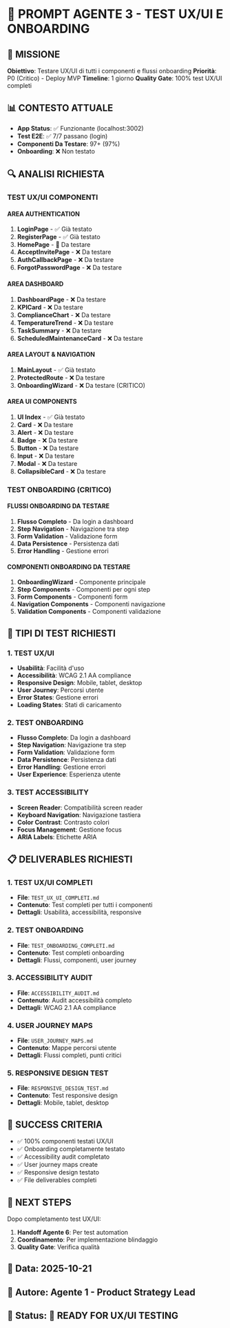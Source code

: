 # 🎨 PROMPT AGENTE 3 - TEST UX/UI E ONBOARDING

## 🎯 MISSIONE
**Obiettivo**: Testare UX/UI di tutti i componenti e flussi onboarding
**Priorità**: P0 (Critico) - Deploy MVP
**Timeline**: 1 giorno
**Quality Gate**: 100% test UX/UI completi

## 📊 CONTESTO ATTUALE
- **App Status**: ✅ Funzionante (localhost:3002)
- **Test E2E**: ✅ 7/7 passano (login)
- **Componenti Da Testare**: 97+ (97%)
- **Onboarding**: ❌ Non testato

## 🔍 ANALISI RICHIESTA

### **TEST UX/UI COMPONENTI**

#### **AREA AUTHENTICATION**
1. **LoginPage** - ✅ Già testato
2. **RegisterPage** - ✅ Già testato
3. **HomePage** - 🔄 Da testare
4. **AcceptInvitePage** - ❌ Da testare
5. **AuthCallbackPage** - ❌ Da testare
6. **ForgotPasswordPage** - ❌ Da testare

#### **AREA DASHBOARD**
1. **DashboardPage** - ❌ Da testare
2. **KPICard** - ❌ Da testare
3. **ComplianceChart** - ❌ Da testare
4. **TemperatureTrend** - ❌ Da testare
5. **TaskSummary** - ❌ Da testare
6. **ScheduledMaintenanceCard** - ❌ Da testare

#### **AREA LAYOUT & NAVIGATION**
1. **MainLayout** - ✅ Già testato
2. **ProtectedRoute** - ❌ Da testare
3. **OnboardingWizard** - ❌ Da testare (CRITICO)

#### **AREA UI COMPONENTS**
1. **UI Index** - ✅ Già testato
2. **Card** - ❌ Da testare
3. **Alert** - ❌ Da testare
4. **Badge** - ❌ Da testare
5. **Button** - ❌ Da testare
6. **Input** - ❌ Da testare
7. **Modal** - ❌ Da testare
8. **CollapsibleCard** - ❌ Da testare

### **TEST ONBOARDING (CRITICO)**

#### **FLUSSI ONBOARDING DA TESTARE**
1. **Flusso Completo** - Da login a dashboard
2. **Step Navigation** - Navigazione tra step
3. **Form Validation** - Validazione form
4. **Data Persistence** - Persistenza dati
5. **Error Handling** - Gestione errori

#### **COMPONENTI ONBOARDING DA TESTARE**
1. **OnboardingWizard** - Componente principale
2. **Step Components** - Componenti per ogni step
3. **Form Components** - Componenti form
4. **Navigation Components** - Componenti navigazione
5. **Validation Components** - Componenti validazione

## 🧪 TIPI DI TEST RICHIESTI

### **1. TEST UX/UI**
- **Usabilità**: Facilità d'uso
- **Accessibilità**: WCAG 2.1 AA compliance
- **Responsive Design**: Mobile, tablet, desktop
- **User Journey**: Percorsi utente
- **Error States**: Gestione errori
- **Loading States**: Stati di caricamento

### **2. TEST ONBOARDING**
- **Flusso Completo**: Da login a dashboard
- **Step Navigation**: Navigazione tra step
- **Form Validation**: Validazione form
- **Data Persistence**: Persistenza dati
- **Error Handling**: Gestione errori
- **User Experience**: Esperienza utente

### **3. TEST ACCESSIBILITY**
- **Screen Reader**: Compatibilità screen reader
- **Keyboard Navigation**: Navigazione tastiera
- **Color Contrast**: Contrasto colori
- **Focus Management**: Gestione focus
- **ARIA Labels**: Etichette ARIA

## 📋 DELIVERABLES RICHIESTI

### **1. TEST UX/UI COMPLETI**
- **File**: `TEST_UX_UI_COMPLETI.md`
- **Contenuto**: Test completi per tutti i componenti
- **Dettagli**: Usabilità, accessibilità, responsive

### **2. TEST ONBOARDING**
- **File**: `TEST_ONBOARDING_COMPLETI.md`
- **Contenuto**: Test completi onboarding
- **Dettagli**: Flussi, componenti, user journey

### **3. ACCESSIBILITY AUDIT**
- **File**: `ACCESSIBILITY_AUDIT.md`
- **Contenuto**: Audit accessibilità completo
- **Dettagli**: WCAG 2.1 AA compliance

### **4. USER JOURNEY MAPS**
- **File**: `USER_JOURNEY_MAPS.md`
- **Contenuto**: Mappe percorsi utente
- **Dettagli**: Flussi completi, punti critici

### **5. RESPONSIVE DESIGN TEST**
- **File**: `RESPONSIVE_DESIGN_TEST.md`
- **Contenuto**: Test responsive design
- **Dettagli**: Mobile, tablet, desktop

## 🎯 SUCCESS CRITERIA
- ✅ 100% componenti testati UX/UI
- ✅ Onboarding completamente testato
- ✅ Accessibility audit completato
- ✅ User journey maps create
- ✅ Responsive design testato
- ✅ File deliverables completi

## 🚀 NEXT STEPS
Dopo completamento test UX/UI:
1. **Handoff Agente 6**: Per test automation
2. **Coordinamento**: Per implementazione blindaggio
3. **Quality Gate**: Verifica qualità

## 📅 Data: 2025-10-21
## 👤 Autore: Agente 1 - Product Strategy Lead
## 🎯 Status: 🚀 READY FOR UX/UI TESTING
